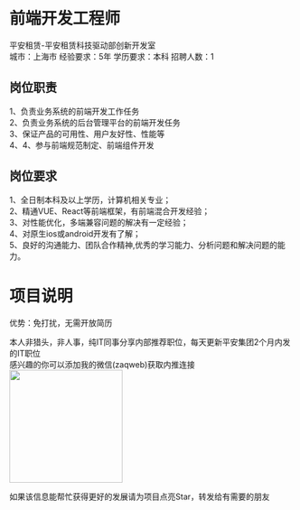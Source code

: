 # 前端开发工程师
平安租赁-平安租赁科技驱动部创新开发室  
城市：上海市 经验要求：5年 学历要求：本科  招聘人数：1

## 岗位职责
1、负责业务系统的前端开发工作任务			   
2、负责业务系统的后台管理平台的前端开发任务			   
3、保证产品的可用性、用户友好性、性能等			   
4、4、参与前端规范制定、前端组件开发

## 岗位要求
1、全日制本科及以上学历，计算机相关专业；			   
2、精通VUE、React等前端框架，有前端混合开发经验；			   
3、对性能优化，多端兼容问题的解决有一定经验；			   
4、对原生ios或android开发有了解；			   
5、良好的沟通能力、团队合作精神,优秀的学习能力、分析问题和解决问题的能力。

# 项目说明

优势：免打扰，无需开放简历

本人非猎头，非人事，纯IT同事分享内部推荐职位，每天更新平安集团2个月内发的IT职位  
感兴趣的你可以添加我的微信(zaqweb)获取内推连接  
<img src="https://github.com/zaqweb/PA-IT-JOBS/blob/master/WechatICode.jpeg"  height="200" width="200">

如果该信息能帮忙获得更好的发展请为项目点亮Star，转发给有需要的朋友




